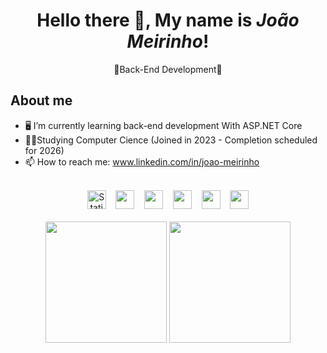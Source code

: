 <h1 align=center>Hello there 👋, My name is <i>João Meirinho</i>!</h1>

<p align=center>👾Back-End Development🤖</p>

## About me
- 🖥️ I’m currently learning back-end development With ASP.NET Core
- 🧑‍🎓Studying Computer Cience (Joined in 2023 - Completion scheduled for 2026)
- 📫 How to reach me: www.linkedin.com/in/joao-meirinho
<div align=center>
<br><img alt="Static Badge" src="https://img.shields.io/badge/-purple?style=flat&logo=dotnet&logoColor=%23ffffff&labelColor=%23512BD4&color=%23512BD4" height=30>
 &nbsp;&nbsp; <img src="https://img.shields.io/badge/-HTML-DE00DE?style=flat&logo=html5&logoColor=white" height=30> &nbsp;&nbsp; <img src="https://img.shields.io/badge/-CSS-DE00DE?style=flat&logo=css3&logoColor=white" height=30> &nbsp;&nbsp; <img src="https://img.shields.io/badge/-JavaScript-DE0079?style=flat&logo=javascript&logoColor=white" height=30> &nbsp;&nbsp; <img src="https://img.shields.io/badge/-Node.js-DE00DE?style=flat&logo=node.js&logoColor=white" height=30> &nbsp;&nbsp; <img src="https://img.shields.io/badge/-C%23-DE0079?style=flat&logo=c-sharp&logoColor=white" height=30>
</div>
<div align=center>
 <br>

<img height="194em" src="https://github-readme-stats.vercel.app/api?username=JoaoMeirinho&show_icons=true&hide_border=true&&count_private=true&include_all_commits=true&theme=radical" />
 <img height="194em" src="https://github-readme-stats.vercel.app/api/top-langs/?hide_border=true&username=JoaoMeirinho&layout=compact&langs_count=16&theme=radical"/>
</div>
